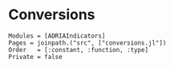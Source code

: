# Conversions

```@autodocs
Modules = [ADRIAIndicators]
Pages = joinpath.("src", ["conversions.jl"])
Order   = [:constant, :function, :type]
Private = false
```

